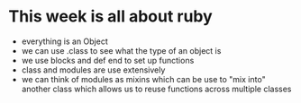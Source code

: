 # This week is all about ruby

- everything is an Object
- we can use .class to see what the type of an object is
- we use blocks and def end to set up functions
- class and modules are use extensively
- we can think of modules as mixins which can be use to "mix into" another class which allows us to reuse functions across multiple classes
